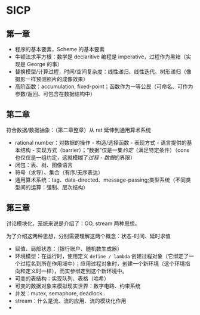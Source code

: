 # SICP

## 第一章

* 程序的基本要素，Scheme 的基本要素
* 牛顿法求平方根：数学是 declaritive 编程是 imperative，过程作为黑箱（实现是 George 的事）
* 替换模型/计算过程，时间/空间复杂度：线性递归、线性迭代、树形递归（像摄影一样预测照片的成像效果）
* 高阶函数：accumulation, fixed-point；函数作为一等公民（可命名、可作为参数/返回、可包含在数据结构中）

## 第二章

符合数据/数据抽象：（第二章整章）从 rat 延伸到通用算术系统

* rational number：对数据的操作 - 构造/选择函数 - 表现方式 - 语言提供的基本结构 - 实现方式（barrier）；“数据”仅是一集*约定*（满足特定条件）（cons 也仅仅是一组约定，这就模糊了*过程 - 数据*的界限）
* 闭包：表、树、图像语言
* 符号（求导）、集合（有序/无序表达）
* 通用算术系统：tag、data-directed、message-passing;类型系统（不同类型间的运算：强制、层次结构）

## 第三章

讨论模块化，笼统来说是介绍了：OO, stream 两种思想。

为了介绍这两种思想，分别需要理解这两个概念：状态-时间、延时求值

* 赋值、局部状态：（银行账户、随机数生成器）
* 环境模型：在运行时，使用定义 `define / lambda` 创建过程对象（它绑定了一个过程名到所在作用域中）；应用过程对象时，创建一个新环境（这个环境指向和定义时一样），而实参绑定到这个新环境中。
* 可变的表结构：实现队列、表格（哈希）
* 可变的数据对象来模拟现实世界：数字电路、约束系统
* 并发：mutex, semaphore, deadlock..
* stream：什么是流、流的应用、流的模块化作用
* 